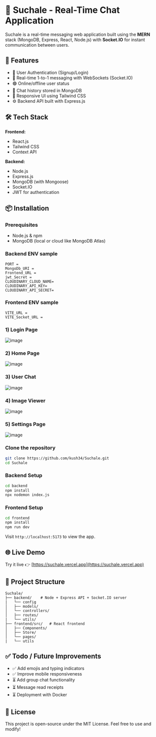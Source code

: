 # 💬 Suchale - Real-Time Chat Application

Suchale is a real-time messaging web application built using the **MERN** stack (MongoDB, Express, React, Node.js) with **Socket.IO** for instant communication between users.

## 🚀 Features

- 🔐 User Authentication (Signup/Login)
- 💬 Real-time 1-to-1 messaging with WebSockets (Socket.IO)
- 🟢 Online/offline user status
- 📜 Chat history stored in MongoDB
- 📱 Responsive UI using Tailwind CSS
- ⚙️ Backend API built with Express.js

## 🛠️ Tech Stack

**Frontend:**
- React.js
- Tailwind CSS
- Context API

**Backend:**
- Node.js
- Express.js
- MongoDB (with Mongoose)
- Socket.IO
- JWT for authentication

## 📦 Installation

### Prerequisites
- Node.js & npm
- MongoDB (local or cloud like MongoDB Atlas)

### Backend ENV sample
```
PORT =
MongoDb_URI = 
Frontend_URL = 
jwt_Secret = 
CLOUDINARY_CLOUD_NAME=
CLOUDINARY_API_KEY=
CLOUDINARY_API_SECRET=
```

### Frontend ENV sample 

```
VITE_URL = 
VITE_Socket_URL =
```
### 1) Login Page
![image](https://github.com/user-attachments/assets/19efdbe9-4f82-4aa8-a3ea-e25aacf2da27)
### 2) Home Page
![image](https://github.com/user-attachments/assets/811a847a-a368-4e3a-b845-82aab09e26dd)
### 3) User Chat
![image](https://github.com/user-attachments/assets/94874d3e-169e-4605-ac40-6216661b20ee)
### 4) Image Viewer
![image](https://github.com/user-attachments/assets/4359578f-72e6-4a58-b494-f31021851976)
### 5) Settings Page
![image](https://github.com/user-attachments/assets/cf6c9ec0-3f26-4fd9-abe5-b4872da16df8)

### Clone the repository

```bash
git clone https://github.com/kush34/Suchale.git
cd Suchale
````

### Backend Setup

```bash
cd backend
npm install
npx nodemon index.js
```

### Frontend Setup

```bash
cd frontend
npm install
npm run dev
```

Visit `http://localhost:5173` to view the app.

## 🌐 Live Demo

Try it live 👉 [https://suchale.vercel.app](https://suchale.vercel.app)

## 📁 Project Structure

```
Suchale/
├── backend/    # Node + Express API + Socket.IO server
|   └── config
│   ├── models/
│   └── controllers/
│   ├── routes/
|   └── utils/
├── frontend/src/   # React frontend
│   ├── Components/
│   ├── Store/
│   └── pages/
|   └── utils
```

## ✅ Todo / Future Improvements

* ✅ Add emojis and typing indicators
* ✅ Improve mobile responsiveness
* ⏳ Add group chat functionality
* ⏳ Message read receipts
* ⏳ Deployment with Docker


## 📃 License

This project is open-source under the MIT License. Feel free to use and modify!


